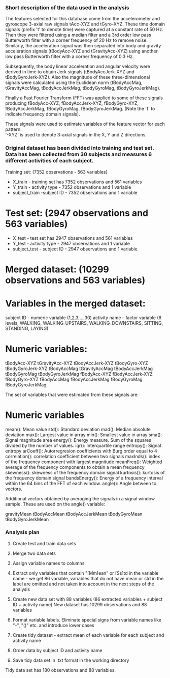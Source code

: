 
### Short description of the data used in the analysis

The features selected for this database come from the accelerometer and gyroscope 3-axial raw signals tAcc-XYZ and tGyro-XYZ. These time domain signals (prefix 't' to denote time) were captured at a constant rate of 50 Hz. Then they were filtered using a median filter and a 3rd order low pass Butterworth filter with a corner frequency of 20 Hz to remove noise. Similarly, the acceleration signal was then separated into body and gravity acceleration signals (tBodyAcc-XYZ and tGravityAcc-XYZ) using another low pass Butterworth filter with a corner frequency of 0.3 Hz. 

Subsequently, the body linear acceleration and angular velocity were derived in time to obtain Jerk signals (tBodyAccJerk-XYZ and tBodyGyroJerk-XYZ). Also the magnitude of these three-dimensional signals were calculated using the Euclidean norm (tBodyAccMag, tGravityAccMag, tBodyAccJerkMag, tBodyGyroMag, tBodyGyroJerkMag). 

Finally a Fast Fourier Transform (FFT) was applied to some of these signals producing fBodyAcc-XYZ, fBodyAccJerk-XYZ, fBodyGyro-XYZ, fBodyAccJerkMag, fBodyGyroMag, fBodyGyroJerkMag. (Note the 'f' to indicate frequency domain signals). 

These signals were used to estimate variables of the feature vector for each pattern:  
'-XYZ' is used to denote 3-axial signals in the X, Y and Z directions.


### Original dataset has been divided into training and test set. Data has been collected from 30 subjects and measures 6 different activities of each subject.

Training set: (7352 observations - 563 variables)
  - X_train -  training set has 7352 observations and 561 variables
  - Y_train - activity type - 7352 observations and 1 variable
  - subject_train -subject ID - 7352 observations and 1 variable     


# Test set: (2947 observations and 563 variables)
  - X_test -  test set has 2947 observations and 561 variables
  - Y_test - activity type - 2947 observations and 1 variable
  - subject_test - subject ID - 2947 observations and 1 variable   
 
# Merged dataset: (10299 observations and 563 variables)

# Variables in the merged dataset:

subject ID - numeric variable (1,2,3,...,30)
activity name - factor variable (6 levels, WALKING, WALKING_UPSTAIRS, WALKING_DOWNSTAIRS, SITTING, STANDING, LAYING)

# Numeric variables:
tBodyAcc-XYZ 
tGravityAcc-XYZ
tBodyAccJerk-XYZ
tBodyGyro-XYZ
tBodyGyroJerk-XYZ
tBodyAccMag
tGravityAccMag
tBodyAccJerkMag
tBodyGyroMag
tBodyGyroJerkMag
fBodyAcc-XYZ
fBodyAccJerk-XYZ
fBodyGyro-XYZ
fBodyAccMag
fBodyAccJerkMag
fBodyGyroMag
fBodyGyroJerkMag

The set of variables that were estimated from these signals are: 
# Numeric variables
mean(): Mean value
std(): Standard deviation
mad(): Median absolute deviation 
max(): Largest value in array
min(): Smallest value in array
sma(): Signal magnitude area
energy(): Energy measure. Sum of the squares divided by the number of values. 
iqr(): Interquartile range 
entropy(): Signal entropy
arCoeff(): Autorregresion coefficients with Burg order equal to 4
correlation(): correlation coefficient between two signals
maxInds(): index of the frequency component with largest magnitude
meanFreq(): Weighted average of the frequency components to obtain a mean frequency
skewness(): skewness of the frequency domain signal 
kurtosis(): kurtosis of the frequency domain signal 
bandsEnergy(): Energy of a frequency interval within the 64 bins of the FFT of each window.
angle(): Angle between to vectors.

Additional vectors obtained by averaging the signals in a signal window sample. These are used on the angle() variable:

gravityMean
tBodyAccMean
tBodyAccJerkMean
tBodyGyroMean
tBodyGyroJerkMean

### Analysis plan

1. Create test and train data sets
2. Merge two data sets
3. Assign variable names to columns 
4. Extract only variables that contain "[Mm]ean" or [Ss]td in the variable name - we get 86 variable, variables that      do not have mean or std in the label are omitted and not taken into account in the next steps of the analysis

5. Create new data set with 88 variables (86 extracted variables + subject ID + activity name)
    New dataset has 10299 observations and 88 variables
6. Format variable labels. Eliminate special signs from variable names like "-", "()" etc. and introduce lower cases
7. Create tidy dataset - extract mean of each variable for each subject and activity name
8. Order data by subject ID and activity name
9. Save tidy data set in .txt format in the working directory

Tidy data set has 180 observations and 88 variables.

   
